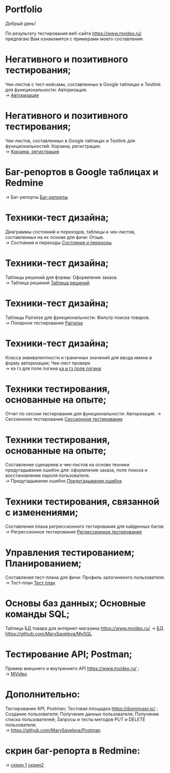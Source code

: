 # Portfolio

Добрый день!

По результату тестирования веб-сайта https://www.mvideo.ru/   
предлагаю Вам ознакомится с примерами моего составления:

# Негативного и позитивного тестирования; 
Чек-листов с тест-кейсами, составленных в Google таблицах и Testlink для функциональности: Авторизация.  
→ [Авторизация](https://docs.google.com/spreadsheets/d/1pcKef0AiCLo5gl_lNKtNXScKpw3uNQ7F76MBtRF_72o/edit?usp=sharing) 

# Негативного и позитивного тестирования; 
Чек-листов, составленных в Google таблицах и Testlink для функциональностей: Корзина, регистрация.   
→ [Корзина, регистрация](https://docs.google.com/spreadsheets/d/1sN9rsgql1oQyMSO6SZAoZQyM0y61_sOWDbqdzitTW44/edit?usp=sharing) 

# Баг-репортов в Google таблицах и Redmine  
→ Баг-репорты [Баг-репорты](https://docs.google.com/spreadsheets/d/14K_ETE5YGcx-xjqcrSw8UKlGD-kyV-9KC_6InMVh4Vs/edit?usp=sharing)  
 
# Техники-тест дизайна; 
Диаграммы состояний и переходов, таблицы и чек-листов, составленных на их основе для фичи: Отзыв.  
→ Состояния и переходы [Состояния и переходы ](https://docs.google.com/spreadsheets/d/16PKbMPf5P3ztkQUSQmRIxekZ7OqyEiujhdDGnUnp-gw/edit?usp=sharing)
 
# Техники-тест дизайна;  
Таблицы решений для формы: Оформление заказа.     
→ Таблица решений [Таблица решений](https://docs.google.com/spreadsheets/d/1Yje1gIbqrZCz_eJpnsy56vlvJcjV9SFGD9184laNm8Q/edit?usp=sharing)    

# Техники-тест дизайна;  
Таблицы Pairwise для функциональности: Фильтр поиска товаров.     
→ Попарное тестирование [Pairwise](https://docs.google.com/spreadsheets/d/16mZHN7sV7Xu4qmYhOZfhtjXDwVSkaSxQbQD3eAGzarg/edit?usp=sharing) 

# Техники-тест дизайна; 
Класса эквивалентности и граничных значений для ввода имени в форму авторизации; Чек-лист проверк   
→ кэ гз для поле логина [кэ и гз поле логина ](https://drive.google.com/file/d/1xAonrO2xxq07H2b1pdUKmOu4E2jrnzF1/view?usp=sharing)

# Техники тестирования, основанные на опыте; 
Отчет по сессии тестирования для функциональности:  Авторизация.
→ Сессионное тестирование [Сессионное тестирование](https://docs.google.com/spreadsheets/d/19IkWBAqtBEXZyfwKkiZR8flF9wAhNNdVu6lrwYDflLE/edit?usp=sharing) 

# Техники тестирования, основанные на опыте;
Составление сценариев и чек-листов на основе техники предугадывания ошибок для: оформление заказа, поле поиска и восстановление пароля пользователя.                 
→ Предугадывание ошибок [Предугадывание ошибок](https://docs.google.com/spreadsheets/d/1fxLldBYVFIgDuNrm0N4yEltYRH-jhZ-Zqi7udWtHWlo/edit?usp=sharing)  
 
# Техники тестирования, связанной с изменениями; 
Составления плана регрессионного тестирования для найденных багов:         
→ Регрессионное тестирование [Регрессионное тестирование](https://docs.google.com/spreadsheets/d/1u_3uJOJE-ZRuEILTaOtrdY02wP03RxrFXwLCXAxLREs/edit?usp=sharing) 

# Управления тестированием; Планированием; 
Составления тест-плана для фичи: Профиль залогиненого пользователя.         
→ Тест-план [Тест план ](https://docs.google.com/spreadsheets/d/1SxCsJ018DQThs1tqXRJ0si1bimuFhXI0fl2cJNLa8eo/edit?usp=sharing) 

# Основы баз данных;  Основные команды SQL;
Таблица БД товара для интернет-магазина https://www.mvideo.ru/ 
→ [БД](https://docs.google.com/spreadsheets/d/14K_ETE5YGcx-xjqcrSw8UKlGD-kyV-9KC_6InMVh4Vs/edit?usp=sharing)    https://github.com/MarySaveleva/MySQL 

# Тестирование API; Postman;  
 Пример внешнего и внутреннего API https://www.mvideo.ru/ ;    
→ [MVideo](https://drive.google.com/drive/folders/1Brj7Bu4sikmlgIsFQtXRyGwHJm5ZTevV) 

# Дополнительно:
Тестирование API; Postman; 
Тестовая площадка https://dummyapi.io/ ; Создание пользователя; Получение данных пользователя; Получение списка пользователей; Запросы и тесты методов PUT и DELETE
пользователя;                                    
→ https://github.com/MarySaveleva/Postman

# скрин баг-репорта в Redmine: 
→ [скрин 1](https://drive.google.com/file/d/1BntfuoxfEry1BI8rdWOkbWHTkHehfv8G/view?usp=sharing) 
[скрин2](https://drive.google.com/file/d/1Fy6aCAR3R1nyJqVGc9WHjGIjWuoX2R2d/view?usp=sharing)
